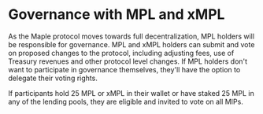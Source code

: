 # Governance with MPL and xMPL

As the Maple protocol moves towards full decentralization, MPL holders will be responsible for governance. MPL and xMPL holders can submit and vote on proposed changes to the protocol, including adjusting fees, use of Treasury revenues and other protocol level changes. If MPL holders don't want to participate in governance themselves, they'll have the option to delegate their voting rights.

If participants hold 25 MPL or xMPL in their wallet or have staked 25 MPL in any of the lending pools, they are eligible and invited to vote on all MIPs.

